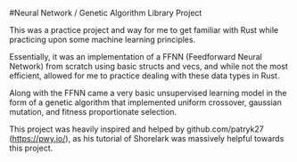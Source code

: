 #Neural Network / Genetic Algorithm Library Project

This was a practice project and way for me to get familiar with Rust while practicing upon some machine learning principles. 

Essentially, it was an implementation of a FFNN (Feedforward Neural Network) from scratch using basic structs and vecs, and while not the most efficient, allowed for me to practice dealing with these data types in Rust.

Along with the FFNN came a very basic unsupervised learning model in the form of a genetic algorithm that implemented uniform crossover, gaussian mutation, and fitness proportionate selection.

This project was heavily inspired and helped by github.com/patryk27 (https://pwy.io/), as his tutorial of Shorelark was massively helpful towards this project. 